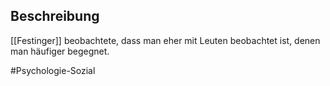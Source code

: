 ## Beschreibung
[[Festinger]] beobachtete, dass man eher mit Leuten beobachtet ist, denen man häufiger begegnet.

#Psychologie-Sozial 